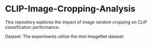 # CLIP-Image-Cropping-Analysis
This repository explores the impact of image random cropping on CLIP classification performance.   

Dataset: The experiments utilize the mini ImageNet dataset.
